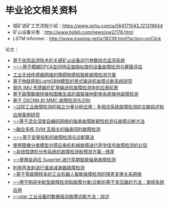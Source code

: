 # 毕业论文相关资料

- 钼矿选矿工艺流程介绍：https://www.sohu.com/a/564171043_121319644
- 矿山设备分类：http://www.bjdeli.com/news/xw2/178.html
- LSTM Informer：http://www.inspinia.net/a/18239.html?action=onClick

论文：
- [基于状态监测技术的关键矿山设备运行参数综合监测系统](https://www.x-mol.com/paper/1335579485118361620/t?adv)
- [:star::star::star:基于模糊DPCA空间特征值相似度的设备故障检测与健康评估](https://www.x-mol.com/paper/1411049730077413376/t?adv)
- [工业无线传感器网络的障碍物感知智能故障检测方案](https://www.x-mol.com/paper/1508743680121135104/t?adv)
- [基于物联网和LightGBM模型的带式输送机故障诊断系统研究](https://www.x-mol.com/paper/1635689490010402816/t?adv)
- [带内 IMU 传感器在矿用输送机故障检测中的应用前景](https://www.x-mol.com/paper/1669357318665125888/t?adv)
- [基于故障数据拼接和图像生成的谐振接地配电系统接地故障检测](https://www.x-mol.com/paper/1639091694967599104/t?adv)
- [基于 DSCNN 的 MMC 故障检测与识别](https://www.x-mol.com/paper/1646678447678566400/t?adv)
- [:star:过程工业故障检测的独立分量分析应用：多相流系统故障检测的文献综述和应用案例研究](https://www.x-mol.com/paper/1616584194218082304/t?adv)
- [:star::star:基于混合深度自编码网络的轴承故障新颖性检测与故障诊断方法](https://www.x-mol.com/paper/1673821418673651712/t?adv)
- [:star:融合多核 SVM 互相关的轴承同时故障检测](https://www.x-mol.com/paper/1674830508568854528/t?adv)
- [:star::star::star:基于变量投影的故障检测与诊断算法](https://www.x-mol.com/paper/1689307723231678464/t?adv)
- [使用图像分类模型对感应电机机械故障进行声学信号故障检测的比较](https://www.x-mol.com/paper/1658246497460113408/t?adv)
- [:star:非线性随机分布系统的故障检测和预测方案--残差](https://www.x-mol.com/paper/1651439347753037824/t?adv)
- [:star::star:使用自适应 Superlet 进行早期智能轴承故障检测](https://www.x-mol.com/paper/1643378231038717952/t?adv)
- [利用声发射进行谐波减速器故障检测](https://www.x-mol.com/paper/1681835650849685504/t?adv)
- [:star:基于零故障样本的工业机器人智能故障检测的残差变换关系网络](https://www.x-mol.com/paper/1634781220219449344/t?adv)
- [:star::star:用于制造中新型故障检测和故障分类/诊断的基于变压器的方法：旋转系统应用](https://www.x-mol.com/paper/1632307038934175744/t?adv)
- [:star::star:star:工业设备的数据驱动故障诊断方法：综述](https://www.x-mol.com/paper/1664057723223523328/t?adv)